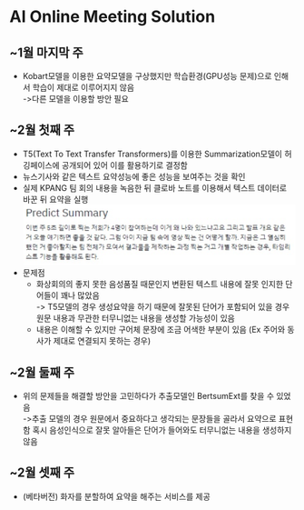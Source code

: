 # AI Online Meeting Solution

## ~1월 마지막 주
- Kobart모델을 이용한 요약모델을 구상했지만 학습환경(GPU성능 문제)으로 인해서 학습이 제대로 이루어지지 않음  
	->다른 모델을 이용할 방안 필요
	
## ~2월 첫째 주

- T5(Text To Text Transfer Transformers)를 이용한 Summarization모델이 허깅페이스에 공개되어 있어 이를 활용하기로 결정함
- 뉴스기사와 같은 텍스트 요약성능에 좋은 성능을 보여주는 것을 확인
- 실제 KPANG 팀 회의 내용을 녹음한 뒤 클로바 노트를 이용해서 텍스트 데이터로 바꾼 뒤 요약을 실행  
![team_t5](./img/team_t5.PNG)
- 문제점
	- 화상회의의 좋지 못한 음성품질 때문인지 변환된 텍스트 내용에 잘못 인지한 단어들이 꽤나 많았음  
	-> T5모델의 경우 생성요약을 하기 때문에 잘못된 단어가 포함되어 있을 경우 원문 내용과 무관한 터무니없는 내용을 생성할 가능성이 있음
	- 내용은 이해할 수 있지만 구어체 문장에 조금 어색한 부분이 있음 (Ex 주어와 동사가 제대로 연결되지 못하는 경우)

## ~2월 둘째 주
- 위의 문제들을 해결할 방안을 고민하다가 추출모델인 BertsumExt를 찾을 수 있었음  
 ->추출 모델의 경우 원문에서 중요하다고 생각되는 문장들을 골라서 요약으로 표현함 혹시 음성인식으로 잘못 알아들은 단어가 들어와도 터무니없는 내용을 생성하지 않음
 
 ## ~2월 셋째 주
 - (베타버전) 화자를 분할하여 요약을 해주는 서비스를 제공